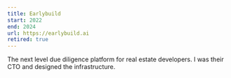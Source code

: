 ```yaml
---
title: Earlybuild
start: 2022
end: 2024
url: https://earlybuild.ai
retired: true
---
```


The next level due diligence platform for real estate developers. I was their CTO and designed the infrastructure.
